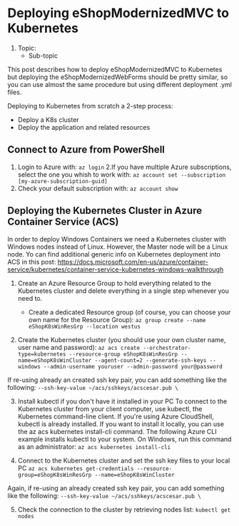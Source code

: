 # Deploying eShopModernizedMVC to Kubernetes
1. Topic:
   * Sub-topic

This post describes how to deploy eShopModernizedMVC to Kubernetes but deploying the eShopModernizedWebForms should be pretty similar, so you can use almost the same procedure but using different deployment .yml files.
 
Deploying to Kubernetes from scratch a 2-step process:
- Deploy a K8s cluster
- Deploy the application and related resources

## Connect to Azure from PowerShell
1. Login to Azure with:
`az login`
2.If you have multiple Azure subscriptions, select the one you whish to work with:
`az account set --subscription [my-azure-subscription-guid]`
3. Check your default subscription with:
`az account show`

## Deploying the Kubernetes Cluster in Azure Container Service (ACS)
In order to deploy Windows Containers we need a Kubernetes cluster with Windows nodes instead of Linux. 
However, the Master node will be a Linux node.
Yo can find additional generic info on Kubernetes deployment into ACS in this post:
https://docs.microsoft.com/en-us/azure/container-service/kubernetes/container-service-kubernetes-windows-walkthrough

1. Create an Azure Resource Group to hold everything related to the Kubernetes cluster and delete everything in a single step whenever you need to.
   * Create a dedicated Resource group (of course, you can choose your own name for the Resource Group): 
   `az group create --name eShopK8sWinResGrp --location westus`

2. Create the Kubernetes cluster (you should use your own cluster name, user name and password):
`az acs create --orchestrator-type=kubernetes --resource-group eShopK8sWinResGrp --name=eShopK8sWinCluster --agent-count=2 --generate-ssh-keys --windows --admin-username youruser --admin-password your@password`

If re-using already an created ssh key pair, you can add something like the following:
`--ssh-key-value ~/acs/sshkeys/acscesar.pub \`

3. Install kubectl if you don't have it installed in your PC
To connect to the Kubernetes cluster from your client computer, use kubectl, the Kubernetes command-line client.
If you're using Azure CloudShell, kubectl is already installed. 
If you want to install it locally, you can use the az acs kubernetes install-cli command.
The following Azure CLI example installs kubectl to your system. 
On Windows, run this command as an administrator:
`az acs kubernetes install-cli`

4. Connect to the Kubernetes cluster and set the ssh key files to your local PC
`az acs kubernetes get-credentials --resource-group=eShopK8sWinResGrp --name=eShopK8sWinCluster`

Again, if re-using an already created ssh key pair, you can add something like the following:
`--ssh-key-value ~/acs/sshkeys/acscesar.pub \`

5. Check the connection to the cluster by retrieving nodes list: 
`kubectl get nodes`





